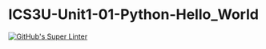 # ICS3U-Unit1-01-Python-Hello_World

[![GitHub's Super Linter](https://github.com/Mikayla-Barthelette-1/ICS3U-Unit1-01-Python-Hello_World/workflows/GitHub's%20Super%20Linter/badge.svg)](https://github.com/Mikayla-Barthelette-1/ICS3U-Unit1-01-Python-Hello_World/actions)
